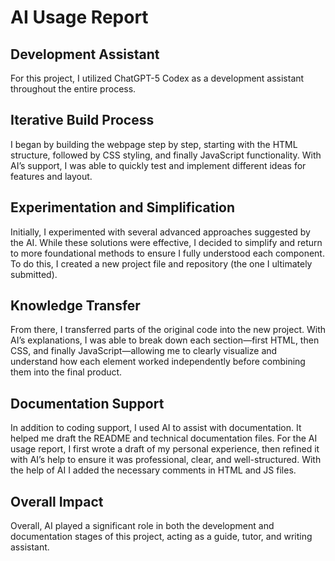# AI Usage Report

## Development Assistant
For this project, I utilized ChatGPT-5 Codex as a development assistant throughout the entire process.

## Iterative Build Process
I began by building the webpage step by step, starting with the HTML structure, followed by CSS styling, and finally JavaScript functionality. With AI’s support, I was able to quickly test and implement different ideas for features and layout.

## Experimentation and Simplification
Initially, I experimented with several advanced approaches suggested by the AI. While these solutions were effective, I decided to simplify and return to more foundational methods to ensure I fully understood each component. To do this, I created a new project file and repository (the one I ultimately submitted).

## Knowledge Transfer
From there, I transferred parts of the original code into the new project. With AI’s explanations, I was able to break down each section—first HTML, then CSS, and finally JavaScript—allowing me to clearly visualize and understand how each element worked independently before combining them into the final product.

## Documentation Support
In addition to coding support, I used AI to assist with documentation. It helped me draft the README and technical documentation files. For the AI usage report, I first wrote a draft of my personal experience, then refined it with AI’s help to ensure it was professional, clear, and well-structured. With the help of AI I added the necessary comments in HTML and JS files.

## Overall Impact
Overall, AI played a significant role in both the development and documentation stages of this project, acting as a guide, tutor, and writing assistant.

